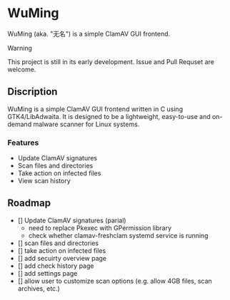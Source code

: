 # WuMing

WuMing (aka. "无名") is a simple ClamAV GUI frontend.

> [!WARNING]
> This project is still in its early development. Issue and Pull Requset are welcome.

## Discription

WuMing is a simple ClamAV GUI frontend written in C using GTK4/LibAdwaita. It is designed to be a lightweight, easy-to-use and on-demand malware scanner for Linux systems.

### Features

- Update ClamAV signatures
- Scan files and directories
- Take action on infected files
- View scan history

## Roadmap

- [] Update ClamAV signatures (parial)
    - need to replace Pkexec with GPermission library
    - check whether clamav-freshclam systemd service is running
- [] scan files and directories
- [] take action on infected files
- [] add secuirty overview page
- [] add check history page
- [] add settings page
- [] allow user to customize scan options (e.g. allow 4GB files, scan archives, etc.)
